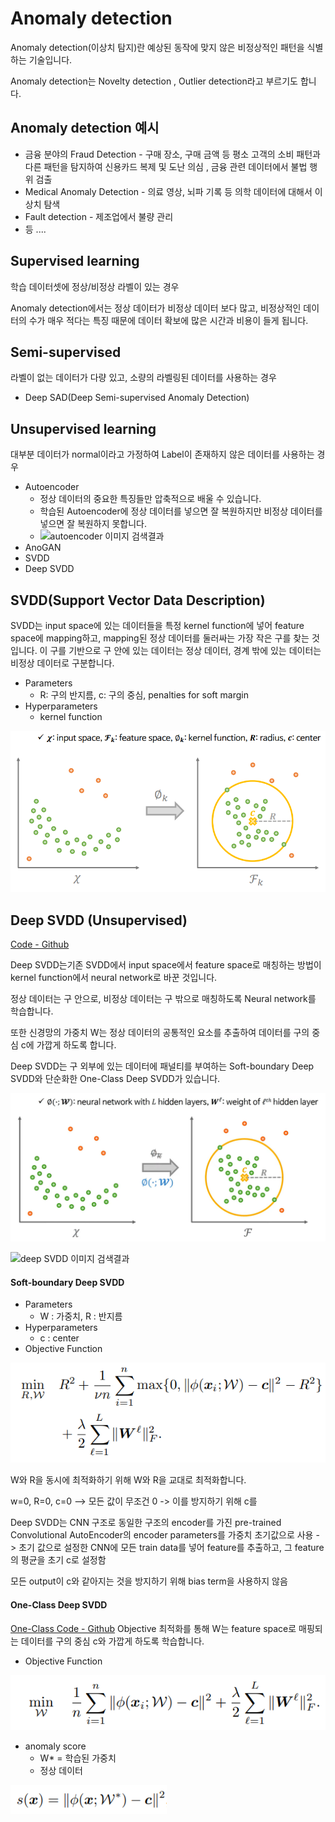 # Anomaly detection

Anomaly detection(이상치 탐지)란 예상된 동작에 맞지 않은 비정상적인 패턴을 식별하는 기술입니다.

Anomaly detection는 Novelty detection , Outlier detection라고 부르기도 합니다. 

## Anomaly detection 예시

* 금융 분야의 Fraud Detection - 구매 장소, 구매 금액 등 평소 고객의 소비 패턴과 다른 패턴을 탐지하여 신용카드 복제 및 도난 의심 , 금융 관련 데이터에서 불법 행위 검출
* Medical Anomaly Detection - 의료 영상, 뇌파 기록 등 의학 데이터에 대해서 이상치 탐색
* Fault detection - 제조업에서 불량 관리
* 등 ....

## Supervised learning

학습 데이터셋에 정상/비정상 라벨이 있는 경우

Anomaly detection에서는 정상 데이터가 비정상 데이터 보다 많고, 비정상적인 데이터의 수가 매우 적다는 특징 때문에 데이터 확보에 많은 시간과 비용이 들게 됩니다.

## Semi-supervised 

라벨이 없는 데이터가 다량 있고, 소량의 라벨링된 데이터를 사용하는 경우 

* Deep SAD(Deep Semi-supervised Anomaly Detection)

## Unsupervised learning

대부분 데이터가 normal이라고 가정하여 Label이 존재하지 않은 데이터를 사용하는 경우

* Autoencoder
  * 정상 데이터의 중요한 특징들만 압축적으로 배울 수 있습니다.
  * 학습된 Autoencoder에 정상 데이터를 넣으면 잘 복원하지만 비정상 데이터를 넣으면 잘 복원하지 못합니다.
  * ![autoencoder 이미지 검색결과](https://miro.medium.com/max/3110/0*uq2_ZipB9TqI9G_k)
* AnoGAN
* SVDD
* Deep SVDD

## SVDD(Support Vector Data Description)

SVDD는 input space에 있는 데이터들을 특정 kernel function에 넣어 feature space에 mapping하고,  mapping된 정상 데이터를 둘러싸는 가장 작은 구를 찾는 것입니다. 이 구를 기반으로 구 안에 있는 데이터는 정상 데이터, 경계 밖에 있는 데이터는 비정상 데이터로 구분합니다.

* Parameters
  * R: 구의 반지름, c: 구의 중심, penalties for soft margin
* Hyperparameters
  * kernel function

![image-20210216210638900](img/image-20210216210638900.png)



## Deep SVDD (Unsupervised)
[Code - Github](https://github.com/lukasruff/Deep-SVDD-PyTorch)

Deep SVDD는기존 SVDD에서 input space에서 feature space로 매칭하는 방법이 kernel function에서 neural network로 바꾼 것입니다.

정상 데이터는 구 안으로, 비정상 데이터는 구 밖으로 매칭하도록 Neural network를 학습합니다.

또한 신경망의 가중치 W는 정상 데이터의 공통적인 요소를 추출하여 데이터를 구의 중심 c에 가깝게 하도록 합니다.

Deep SVDD는 구 외부에 있는 데이터에 패널티를 부여하는 Soft-boundary Deep SVDD와 단순화한 One-Class Deep SVDD가 있습니다.

![image-20210215204258351](img/image-20210215204258351.png)

![deep SVDD 이미지 검색결과](https://postfiles.pstatic.net/MjAyMDExMTJfMTUx/MDAxNjA1MTgxNjAyNzkw.YBBiQr2ZcpinwUqwyvjTOMTzV2oMsd-qXPF1KtbU3Lwg.knZdrABB-zvKaCXpVaz7dfag71FlmUsNXXmQ_zjf25Qg.PNG.winddori2002/%EC%BA%A1%EC%B2%98.PNG?type=w773)

#### Soft-boundary Deep SVDD

* Parameters
  * W : 가중치, R : 반지름
* Hyperparameters
  * c : center
* Objective Function

![image-20210216212134287](img/image-20210216212134287.png)

W와 R을 동시에 최적화하기 위해 W와 R을 교대로 최적화합니다.

w=0, R=0,  c=0 --> 모든 값이 무조건 0 -> 이를 방지하기 위해 c를 

Deep SVDD는 CNN 구조로 동일한 구조의 encoder를 가진 pre-trained Convolutional AutoEncoder의 encoder parameters를 가중치 초기값으로 사용 -> 초기 값으로 설정한 CNN에 모든 train data를 넣어 feature를 추출하고, 그 feature의 평균을 초기 c로 설정함

모든 output이 c와 같아지는 것을 방지하기 위해 bias term을 사용하지 않음

#### One-Class Deep SVDD
[One-Class Code - Github](https://github.com/lukasruff/Deep-SVDD)
Objective 최적화를 통해 W는 feature space로 매핑되는 데이터를 구의 중심 c와 가깝게 하도록 학습합니다.

* Objective Function

![image-20210216215549860](img/image-20210216215549860.png)

* anomaly score
  * W* = 학습된 가중치
  * 정상 데이터

![image-20210216220722270](img/image-20210216220722270.png)